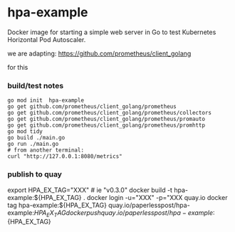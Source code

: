# hpa-example

Docker image for starting a simple web server in Go to test Kubernetes Horizontal Pod Autoscaler.

we are adapting:
https://github.com/prometheus/client_golang

for this

### build/test  notes
```
go mod init  hpa-example
go get github.com/prometheus/client_golang/prometheus
go get github.com/prometheus/client_golang/prometheus/collectors
go get github.com/prometheus/client_golang/prometheus/promauto
go get github.com/prometheus/client_golang/prometheus/promhttp
go mod tidy
go build ./main.go
go run ./main.go
# from another terminal:
curl "http://127.0.0.1:8080/metrics"
```
### publish to quay

export HPA_EX_TAG="XXX" # ie "v0.3.0"
docker build -t hpa-example:${HPA_EX_TAG} .
docker login -u="XXX" -p="XXX quay.io
docker tag hpa-example:${HPA_EX_TAG} quay.io/paperlesspost/hpa-example:${HPA_EX_TAG}
docker push quay.io/paperlesspost/hpa-example:${HPA_EX_TAG}

```
